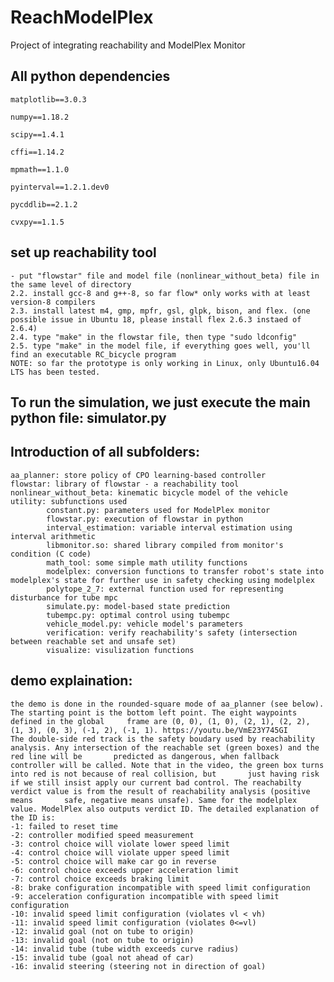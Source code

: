 # ReachModelPlex
Project of integrating reachability and ModelPlex Monitor

## All python dependencies

    matplotlib==3.0.3

    numpy==1.18.2

    scipy==1.4.1

    cffi==1.14.2

    mpmath==1.1.0

    pyinterval==1.2.1.dev0

    pycddlib==2.1.2

    cvxpy==1.1.5

## set up reachability tool
    - put "flowstar" file and model file (nonlinear_without_beta) file in the same level of directory
    2.2. install gcc-8 and g++-8, so far flow* only works with at least version-8 compilers
    2.3. install latest m4, gmp, mpfr, gsl, glpk, bison, and flex. (one possible issue in Ubuntu 18, please install flex 2.6.3 instaed of 2.6.4)
    2.4. type "make" in the flowstar file, then type "sudo ldconfig"
    2.5. type "make" in the model file, if everything goes well, you'll find an executable RC_bicycle program
    NOTE: so far the prototype is only working in Linux, only Ubuntu16.04 LTS has been tested.

## To run the simulation, we just execute the main python file: simulator.py

## Introduction of all subfolders:
    aa_planner: store policy of CPO learning-based controller
    flowstar: library of flowstar - a reachability tool
    nonlinear_without_beta: kinematic bicycle model of the vehicle
    utility: subfunctions used
            constant.py: parameters used for ModelPlex monitor
            flowstar.py: execution of flowstar in python
            interval_estimation: variable interval estimation using interval arithmetic
            libmonitor.so: shared library compiled from monitor's condition (C code)
            math_tool: some simple math utility functions
            modelplex: conversion functions to transfer robot's state into modelplex's state for further use in safety checking using modelplex
            polytope_2_7: external function used for representing disturbance for tube mpc
            simulate.py: model-based state prediction
            tubempc.py: optimal control using tubempc
            vehicle_model.py: vehicle model's parameters
            verification: verify reachability's safety (intersection between reachable set and unsafe set)
            visualize: visulization functions
            
## demo explaination:
    the demo is done in the rounded-square mode of aa_planner (see below). The starting point is the bottom left point. The eight waypoints defined in the global     frame are (0, 0), (1, 0), (2, 1), (2, 2), (1, 3), (0, 3), (-1, 2), (-1, 1). https://youtu.be/VmE23Y745GI
    The double-side red track is the safety boudary used by reachability analysis. Any intersection of the reachable set (green boxes) and the red line will be       predicted as dangerous, when fallback controller will be called. Note that in the video, the green box turns into red is not because of real collision, but       just having risk if we still insist apply our current bad control. The reachabilty verdict value is from the result of reachability analysis (positive means       safe, negative means unsafe). Same for the modelplex value. ModelPlex also outputs verdict ID. The detailed explanation of the ID is:
    -1: failed to reset time
    -2: controller modified speed measurement
    -3: control choice will violate lower speed limit
    -4: control choice will violate upper speed limit
    -5: control choice will make car go in reverse
    -6: control choice exceeds upper acceleration limit
    -7: control choice exceeds braking limit
    -8: brake configuration incompatible with speed limit configuration
    -9: acceleration configuration incompatible with speed limit configuration
    -10: invalid speed limit configuration (violates vl < vh)
    -11: invalid speed limit configuration (violates 0<=vl)
    -12: invalid goal (not on tube to origin)
    -13: invalid goal (not on tube to origin)
    -14: invalid tube (tube width exceeds curve radius)
    -15: invalid tube (goal not ahead of car)
    -16: invalid steering (steering not in direction of goal)
    
